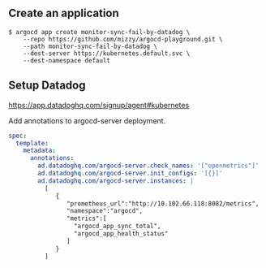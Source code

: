 ## Create an application

```
$ argocd app create monitor-sync-fail-by-datadog \
    --repo https://github.com/mizzy/argocd-playground.git \
    --path monitor-sync-fail-by-datadog \
    --dest-server https://kubernetes.default.svc \
    --dest-namespace default
```

## Setup Datadog

https://app.datadoghq.com/signup/agent#kubernetes

Add annotations to argocd-server deployment.

```yaml
spec:
  template:
    metadata:
      annotations:
        ad.datadoghq.com/argocd-server.check_names: '["openmetrics"]'
        ad.datadoghq.com/argocd-server.init_configs: '[{}]'
        ad.datadoghq.com/argocd-server.instances: |
          [
             {
                "prometheus_url":"http://10.102.66.118:8082/metrics",
                "namespace":"argocd",
                "metrics":[
                  "argocd_app_sync_total",
                  "argocd_app_health_status"
                ]
             }
          ]
```
